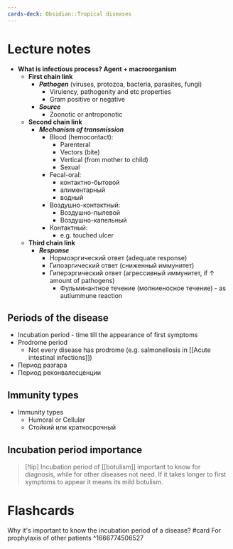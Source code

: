 ```yaml
---
cards-deck: Obsidian::Tropical diseases
---
```


# Lecture notes

- **What is infectious process? Agent + macroorganism**
	- **First chain link**
		- ***Pathogen*** (viruses, protozoa, bacteria, parasites, fungi)
			- Virulency, pathogenity and etc properties
			- Gram positive or negative
		-  ***Source***
			- Zoonotic or antroponotic
	- **Second chain link**
		-  ***Mechanism of transmission***
			- Blood (hemocontact):
				- Parenteral
				- Vectors (bite)
				- Vertical (from mother to child)
				- Sexual
			- Fecal-oral: 
				- контактно-бытовой
				- алиментарный
				- водный 
			- Воздушно-контактный:
				- Воздушно-пылевой
				- Воздушно-капельный
			- Контактный: 
				- e.g. touched ulcer
	- **Third chain link**
		- ***Response***
			- Нормоэргический ответ (adequate response)
			- Гипоэргический ответ (сниженный иммунитет)
			- Гиперэргический ответ (агрессивный иммунитет, if ↑ amount of pathogens)
				- Фульминантное течение (молниеносное течение) - as autiummune reaction

## Periods of the disease
- Incubation period - time till the appearance of first symptoms
- Prodrome period
	- Not every disease has prodrome (e.g. salmonellosis in [[Acute intestinal infections]])
- Период разгара
- Период реконвалесценции


## Immunity types
- Immunity types
	- Humoral or Cellular
	- Стойкий или краткосрочный

## Incubation period importance

>[!tip] Incubation period of [[botulism]] important to know for diagnosis, while for other diseases not need. If it takes longer to first symptoms to appear it means its mild botulism.

# Flashcards

Why it's important to know the incubation period of a disease? #card 
For prophylaxis of other patients
^1666774506527


